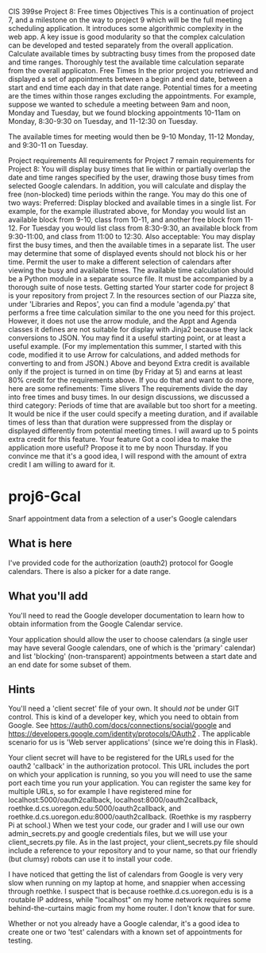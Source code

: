 CIS 399se Project 8: Free times
Objectives
This is a continuation of project 7, and a milestone on the way to project 9 which will be the full meeting scheduling application. It introduces some algorithmic complexity in the web app. A key issue is good modularity so that the complex calculation can be developed and tested separately from the overall application.
Calculate available times by subtracting busy times from the proposed date and time ranges.
Thoroughly test the available time calculation separate from the overall applicaton.
Free Times
In the prior project you retrieved and displayed a set of appointments between a begin and end date, between a start and end time each day in that date range. Potential times for a meeting are the times within those ranges excluding the appointments.
For example, suppose we wanted to schedule a meeting between 9am and noon, Monday and Tuesday, but we found blocking appointments 10-11am on Monday, 8:30-9:30 on Tuesday, and 11-12:30 on Tuesday.

The available times for meeting would then be 9-10 Monday, 11-12 Monday, and 9:30-11 on Tuesday.

Project requirements
All requirements for Project 7 remain requirements for Project 8: You will display busy times that lie within or partially overlap the date and time ranges specified by the user, drawing those busy times from selected Google calendars.
In addition, you will calculate and display the free (non-blocked) time periods within the range. You may do this one of two ways:
Preferred: Display blocked and available times in a single list. For example, for the example illustrated above, for Monday you would list an available block from 9-10, class from 10-11, and another free block from 11-12. For Tuesday you would list class from 8:30-9:30, an available block from 9:30-11:00, and class from 11:00 to 12:30.
Also acceptable: You may display first the busy times, and then the available times in a separate list.
The user may determine that some of displayed events should not block his or her time. Permit the user to make a different selection of calendars after viewing the busy and available times.
The available time calculation should be a Python module in a separate source file. It must be accompanied by a thorough suite of nose tests.
Getting started
Your starter code for project 8 is your repository from project 7.
In the resources section of our Piazza site, under 'Libraries and Repos', you can find a module 'agenda.py' that performs a free time calculation similar to the one you need for this project. However, it does not use the arrow module, and the Appt and Agenda classes it defines are not suitable for display with Jinja2 because they lack conversions to JSON. You may find it a useful starting point, or at least a useful example. (For my implementation this summer, I started with this code, modified it to use Arrow for calculations, and added methods for converting to and from JSON.)
Above and beyond
Extra credit is available only if the project is turned in on time (by Friday at 5) and earns at least 80% credit for the requirements above. If you do that and want to do more, here are some refinements:
Time slivers
The requirements divide the day into free times and busy times. In our design discussions, we discussed a third category: Periods of time that are available but too short for a meeting. It would be nice if the user could specify a meeting duration, and if available times of less than that duration were suppressed from the display or displayed differently from potential meeting times. I will award up to 5 points extra credit for this feature.
Your feature
Got a cool idea to make the application more useful? Propose it to me by noon Thursday. If you convince me that it's a good idea, I will respond with the amount of extra credit I am willing to award for it.









# proj6-Gcal
Snarf appointment data from a selection of a user's Google calendars 

## What is here

I've provided code for the authorization (oauth2) protocol for Google
calendars.  There is also a picker for a date range. 

## What you'll add

You'll need to read the Google developer documentation to learn how to
obtain information from the Google Calendar service.

Your application should allow the user to choose calendars (a single
user may have several Google calendars, one of which is the 'primary'
calendar) and list 'blocking'  (non-transparent)
appointments between a start date and an end date
for some subset of them.

## Hints

You'll need a 'client secret' file of your own.  It should *not* be
under GIT control.  This is kind of a
developer key, which you need to obtain from Google.  See
https://auth0.com/docs/connections/social/google and
https://developers.google.com/identity/protocols/OAuth2 .
The applicable scenario for us is 'Web server applications'  (since
we're doing this in Flask).  

Your client secret will have to be registered for the URLs used for 
the oauth2 'callback' in the authorization protocol.  This URL includes
the port on which your application is running, so you you will need to 
use the same port each time you run your application. You can register 
the same key for multiple URLs, so for example I have registered mine
for localhost:5000/oauth2callback, localhost:8000/oauth2callback, 
roethke.d.cs.uoregon.edu:5000/oauth2callback, and 
roethke.d.cs.uoregon.edu:8000/oauth2callback. (Roethke is my raspberry Pi
at school.)  When we test your code, our grader and I will use our own 
admin_secrets.py and google credentials files, but we will use your 
client_secrets.py file.  As in the last project, your client_secrets.py
file should include a reference to your repository and to your name, 
so that our friendly (but clumsy) robots can use it to install your code. 

I have noticed that getting the list of calendars from Google is very very 
slow when running on my laptop at home, and snappier when accessing through
roethke.  I suspect that is because roethke.d.cs.uoregon.edu is is 
a routable IP address, while "localhost" on my home network requires some
behind-the-curtains magic from my home router.  I don't know that for sure. 

Whether or not you already have a Google calendar, it's a good idea to
create one or two 'test' calendars with a known set of appointments
for testing.



